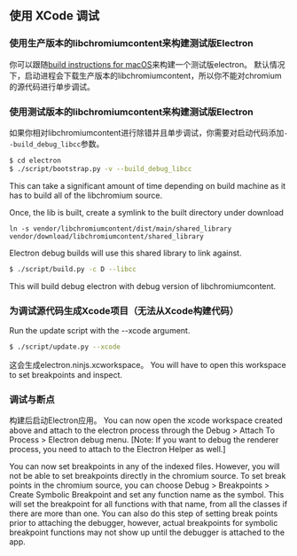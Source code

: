 ## 使用 XCode 调试

### 使用生产版本的libchromiumcontent来构建测试版Electron

你可以跟随[build instructions for macOS](build-instructions-osx.md)来构建一个测试版electron。 默认情况下，启动进程会下载生产版本的libchromiumcontent，所以你不能对chromium的源代码进行单步调试。

### 使用测试版本的libchromiumcontent来构建测试版Electron

如果你相对libchromiumcontent进行除错并且单步调试，你需要对启动代码添加`--build_debug_libcc`参数。

```sh
$ cd electron
$ ./script/bootstrap.py -v --build_debug_libcc
```

This can take a significant amount of time depending on build machine as it has to build all of the libchromium source.

Once, the lib is built, create a symlink to the built directory under download

`ln -s vendor/libchromiumcontent/dist/main/shared_library vendor/download/libchromiumcontent/shared_library`

Electron debug builds will use this shared library to link against.

```sh
$ ./script/build.py -c D --libcc
```

This will build debug electron with debug version of libchromiumcontent.

### 为调试源代码生成Xcode项目（无法从Xcode构建代码）

Run the update script with the --xcode argument.

```sh
$ ./script/update.py --xcode
```

这会生成electron.ninjs.xcworkspace。 You will have to open this workspace to set breakpoints and inspect.

### 调试与断点

构建后启动Electron应用。 You can now open the xcode workspace created above and attach to the electron process through the Debug > Attach To Process > Electron debug menu. [Note: If you want to debug the renderer process, you need to attach to the Electron Helper as well.]

You can now set breakpoints in any of the indexed files. However, you will not be able to set breakpoints directly in the chromium source. To set break points in the chromium source, you can choose Debug > Breakpoints > Create Symbolic Breakpoint and set any function name as the symbol. This will set the breakpoint for all functions with that name, from all the classes if there are more than one. You can also do this step of setting break points prior to attaching the debugger, however, actual breakpoints for symbolic breakpoint functions may not show up until the debugger is attached to the app.